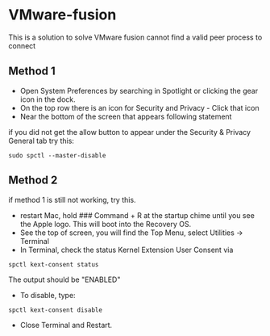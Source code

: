 # VMware-fusion
This is a solution to solve VMware fusion cannot find a valid peer process to connect

## Method 1
* Open System Preferences by searching in Spotlight or clicking the gear icon in the dock.
* On the top row there is an icon for Security and Privacy - Click that icon
* Near the bottom of the screen that appears following statement

if you did not get the allow button to appear under the Security & Privacy General tab
try this:
```
sudo spctl --master-disable
```
## Method 2
if method 1 is still not working, try this.

* restart Mac, hold ### Command + R at the startup chime until you see the Apple logo. This will boot into the Recovery OS.
* See the top of screen, you will find the Top Menu, select Utilities -> Terminal
* In Terminal, check the status Kernel Extension User Consent via
```
spctl kext-consent status
```
The output should be "ENABLED"
* To disable, type:
```
spctl kext-consent disable
```
* Close Terminal and Restart.
